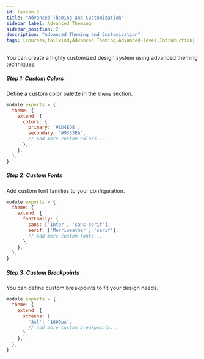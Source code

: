 ```yaml
---
id: lesson-2
title: "Advanced Theming and Customization"
sidebar_label: Advanced Theming
sidebar_position: 2
description: "Advanced Theming and Customization"
tags: [courses,tailwind,Advanced Theming,Advanced-level,Introduction]
--- 
```

  
  
You can create a highly customized design system using advanced theming techniques.

##### Step 1: Custom Colors
Define a custom color palette in the `theme` section.

```javascript
module.exports = {
  theme: {
    extend: {
      colors: {
        primary: '#1D4ED8',
        secondary: '#9333EA',
        // Add more custom colors...
      },
    },
  },
}
```

##### Step 2: Custom Fonts
Add custom font families to your configuration.

```javascript
module.exports = {
  theme: {
    extend: {
      fontFamily: {
        sans: ['Inter', 'sans-serif'],
        serif: ['Merriweather', 'serif'],
        // Add more custom fonts...
      },
    },
  },
}
```

##### Step 3: Custom Breakpoints
You can define custom breakpoints to fit your design needs.

```javascript
module.exports = {
  theme: {
    extend: {
      screens: {
        '3xl': '1600px',
        // Add more custom breakpoints...
      },
    },
  },
}
```